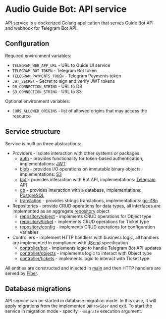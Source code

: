 # Audio Guide Bot: API service
API service is a dockerized Golang application that serves Guide Bot API and webhook for Telegram Bot API.

## Configuration
Required environment variables:
- `TELEGRAM_WEB_APP_URL` - URL to Guide UI service
- `TELEGRAM_BOT_TOKEN` - Telegram Bot token
- `TELEGRAM_PAYMENTS_TOKEN` - Telegram Payments token
- `JWT_SECRET` - Secret to sign and verify JWT tokens
- `DB_CONNECTION_STRING` - URL to DB
- `S3_CONNECTION_STRING` - URL to S3

Optional environment variables:
- `CORS_ALLOWED_ORIGINS` - list of allowed origins that may access the resource

## Service structure
Service is built on three abstractions:
- Providers - isolate interaction with other systems or packages
    - [auth](./provider/auth/auth.go) - provides functionality for token-based authentication, implementations: [JWT](./provider/auth/jwt.go)
    - [blob](./provider/blob/blob.go) - provides I/O operations on immutable binary objects, implementations: [S3](./provider/blob/s3.go)
    - [bot](./provider/bot/bot.go) - provides interaction with Bot API, implementations: [Telegram API](./provider/bot/telegram.go)
    - [db](./provider/db/db.go) - provides interaction with a database, implementations: [PostgreSQL](./provider/db/postgres.go)
    - [translation](./provider/translation/translation.go) - provides strings translations, implementations: [go-i18n](./provider/translation/i18n.go)
- Repositories - provide CRUD operations for data types, all interfaces are implemented as an aggregate [repository](./repository/repository.go) object
    - [repository/object](./repository/object.go) - implements CRUD operations for Object type
    - [repository/ticket](./repository/ticket.go) - implements CRUD operations for Ticket type
    - [repository/config](./repository/config.go) - implements CRUD operations for configuration variables
- Controllers - implement HTTP handlers with business logic, all handlers are implemented in compliance with [JSend](https://github.com/omniti-labs/jsend) specification
    - [controller/bot](./controller/bot.go) - implements logic to handle Telegram Bot API updates
    - [controller/objects](./controller/objects.go) - implements logic to interact with Object type
    - [controller/tickets](./controller/tickets.go) - implements logic to interact with Ticket type

All entities are constructed and injected in [main](main.go) and then HTTP handlers are served by [Fiber](https://github.com/gofiber/fiber).

## Database migrations
API service can be started in database migration mode. In this case, it will apply migrations from the implemented `DBProvider` and exit. To start the service in migration mode - specify `--migrate` execution argument.